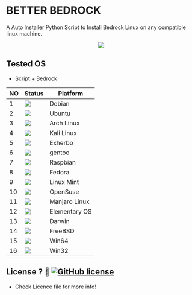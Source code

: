 # BETTER BEDROCK
A Auto Installer Python Script to Install Bedrock Linux on any compatible linux machine.

<p align="center">
  <img src="https://github.com/Uniminin/BETTER-BEDROCK/blob/master/PNG/BedrockLinux.png"/>
</p>

## Tested OS
- Script + Bedrock

| NO | Status| Platform|
|----|-------|---------|
|1|[![](https://github.com/Uniminin/Ripple-Auto-Installer/blob/master/X/pass.svg)](https://github.com/uniminin)| Debian
|2|[![](https://github.com/Uniminin/Ripple-Auto-Installer/blob/master/X/pass.svg)](https://github.com/uniminin)| Ubuntu
|3|[![](https://github.com/Uniminin/Ripple-Auto-Installer/blob/master/X/pass.svg)](https://github.com/uniminin)| Arch Linux
|4|[![](https://github.com/Uniminin/Ripple-Auto-Installer/blob/master/X/pass.svg)](https://github.com/uniminin)| Kali Linux
|5|[![](https://github.com/Uniminin/Ripple-Auto-Installer/blob/master/X/pass.svg)](https://github.com/uniminin)| Exherbo
|6|[![](https://github.com/Uniminin/Ripple-Auto-Installer/blob/master/X/pass.svg)](https://github.com/uniminin)| gentoo
|7|[![](https://github.com/Uniminin/Ripple-Auto-Installer/blob/master/X/pass.svg)](https://github.com/uniminin)| Raspbian
|8|[![](https://github.com/Uniminin/Ripple-Auto-Installer/blob/master/X/pass.svg)](https://github.com/uniminin)| Fedora
|9|[![](https://github.com/Uniminin/Ripple-Auto-Installer/blob/master/X/fail.svg)](https://github.com/uniminin)| Linux Mint 
|10|[![](https://github.com/Uniminin/Ripple-Auto-Installer/blob/master/X/fail.svg)](https://github.com/uniminin)| OpenSuse
|11|[![](https://github.com/Uniminin/Ripple-Auto-Installer/blob/master/X/fail.svg)](https://github.com/uniminin)| Manjaro Linux
|12|[![](https://github.com/Uniminin/Ripple-Auto-Installer/blob/master/X/fail.svg)](https://github.com/uniminin)| Elementary OS
|13|[![](https://github.com/Uniminin/Ripple-Auto-Installer/blob/master/X/fail.svg)](https://github.com/uniminin)| Darwin
|14|[![](https://github.com/Uniminin/Ripple-Auto-Installer/blob/master/X/fail.svg)](https://github.com/uniminin)| FreeBSD
|15|[![](https://github.com/Uniminin/Ripple-Auto-Installer/blob/master/X/fail.svg)](https://github.com/uniminin)| Win64
|16|[![](https://github.com/Uniminin/Ripple-Auto-Installer/blob/master/X/fail.svg)](https://github.com/uniminin)| Win32

## License ? :scroll: [![GitHub license](https://img.shields.io/github/license/Naereen/StrapDown.js.svg)](https://github.com/Uniminin/BETTER-BEDROCK/blob/master/LICENSE)
- Check Licence file for more info!
